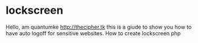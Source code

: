 # lockscreen
Hello, 
am quantumke http://thecipher.tk this is a giude to show you how to have auto logoff for sensitive websites.
How to create lockscreen php
